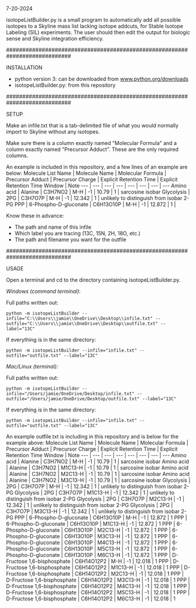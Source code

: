 7-20-2024

isotopeListBuilder.py is a small program to automatically add all possible isotopes to a Skyline mass list lacking isotope addcuts, for Stable Isotope Labeling (SIL) experiments. The user should then edit the output for biologic sense and Skyline integration efficiency.

############################################################################

INSTALLATION

- python version 3: can be downloaded from www.python.org/downloads
- isotopeListBuilder.py: from this repository

############################################################################

SETUP

Make an infile.txt that is a tab-delimited file of what you would normally import to Skyline without any isotopes.

Make sure there is a column exactly named "Molecular Formula" and a column exactly named "Precursor Adduct". These are the only required columns.

An example is included in this repository, and a few lines of an example are below:
Molecule List Name | Molecule Name | Molecular Formula | Precursor Adduct | Precursor Charge | Explicit Retention Time | Explicit Retention Time Window | Note
--- | --- | --- | --- | --- | --- | --- | ---
Amino acid | Alanine | C3H7NO2 | M-H | -1 | 10.79 | 1 | sarcosine isobar
Glycolysis | 2PG | C3H7O7P | M-H | -1 | 12.342 | 1 | unlikely to distinguish from isobar 2-PG
PPP | 6-Phospho-D-gluconate | C6H13O10P | M-H | -1 | 12.872 | 1 |

Know these in advance:

- The path and name of this infile
- Which label you are tracing (13C, 15N, 2H, 18O, etc.)
- The path and filename you want for the outfile

############################################################################

USAGE

Open a terminal and cd to the directory containing isotopeListBuilder.py.

*Windows (command terminal):*

Full paths written out:

```
python -m isotopeListBuilder --infile="C:\\Users\\jamie\\OneDrive\\Desktop\\infile.txt" --outfile="C:\\Users\\jamie\\OneDrive\\Desktop\\outfile.txt" --label="13C"
```

If everything is in the same directory:

```
python -m isotopeListBuilder --infile="infile.txt" --outfile="outfile.txt" --label="13C"
```

*Mac/Linux (terminal):*

Full paths written out:

```
python -m isotopeListBuilder --infile="/Users/jamie/OneDrive/Desktop/infile.txt" --outfile="/Users/jamie/OneDrive/Desktop/outfile.txt" --label="13C"
```

If everything is in the same directory:

```
python -m isotopeListBuilder --infile="infile.txt" --outfile="outfile.txt" --label="13C"
```

An example outfile.txt is including in this repository and is below for the example above:
Molecule List Name | Molecule Name | Molecular Formula | Precursor Adduct | Precursor Charge | Explicit Retention Time | Explicit Retention Time Window | Note
--- | --- | --- | --- | --- | --- | --- | ---
Amino acid | Alanine | C3H7NO2 | M-H | -1 | 10.79 | 1 | sarcosine isobar
Amino acid | Alanine | C3H7NO2 | M1C13-H | -1 | 10.79 | 1 | sarcosine isobar
Amino acid | Alanine | C3H7NO2 | M2C13-H | -1 | 10.79 | 1 | sarcosine isobar
Amino acid | Alanine | C3H7NO2 | M3C13-H | -1 | 10.79 | 1 | sarcosine isobar
Glycolysis | 2PG | C3H7O7P | M-H | -1 | 12.342 | 1 | unlikely to distinguish from isobar 2-PG
Glycolysis | 2PG | C3H7O7P | M1C13-H | -1 | 12.342 | 1 | unlikely to distinguish from isobar 2-PG
Glycolysis | 2PG | C3H7O7P | M2C13-H | -1 | 12.342 | 1 | unlikely to distinguish from isobar 2-PG
Glycolysis | 2PG | C3H7O7P | M3C13-H | -1 | 12.342 | 1 | unlikely to distinguish from isobar 2-PG
PPP | 6-Phospho-D-gluconate | C6H13O10P | M-H | -1 | 12.872 | 1
PPP | 6-Phospho-D-gluconate | C6H13O10P | M1C13-H | -1 | 12.872 | 1
PPP | 6-Phospho-D-gluconate | C6H13O10P | M2C13-H | -1 | 12.872 | 1
PPP | 6-Phospho-D-gluconate | C6H13O10P | M3C13-H | -1 | 12.872 | 1
PPP | 6-Phospho-D-gluconate | C6H13O10P | M4C13-H | -1 | 12.872 | 1
PPP | 6-Phospho-D-gluconate | C6H13O10P | M5C13-H | -1 | 12.872 | 1
PPP | 6-Phospho-D-gluconate | C6H13O10P | M6C13-H | -1 | 12.872 | 1
PPP | D-Fructose 1,6-bisphosphate | C6H14O12P2 | M-H | -1 | 12.018 | 1
PPP | D-Fructose 1,6-bisphosphate | C6H14O12P2 | M1C13-H | -1 | 12.018 | 1
PPP | D-Fructose 1,6-bisphosphate | C6H14O12P2 | M2C13-H | -1 | 12.018 | 1
PPP | D-Fructose 1,6-bisphosphate | C6H14O12P2 | M3C13-H | -1 | 12.018 | 1
PPP | D-Fructose 1,6-bisphosphate | C6H14O12P2 | M4C13-H | -1 | 12.018 | 1
PPP | D-Fructose 1,6-bisphosphate | C6H14O12P2 | M5C13-H | -1 | 12.018 | 1
PPP | D-Fructose 1,6-bisphosphate | C6H14O12P2 | M6C13-H | -1 | 12.018 | 1

